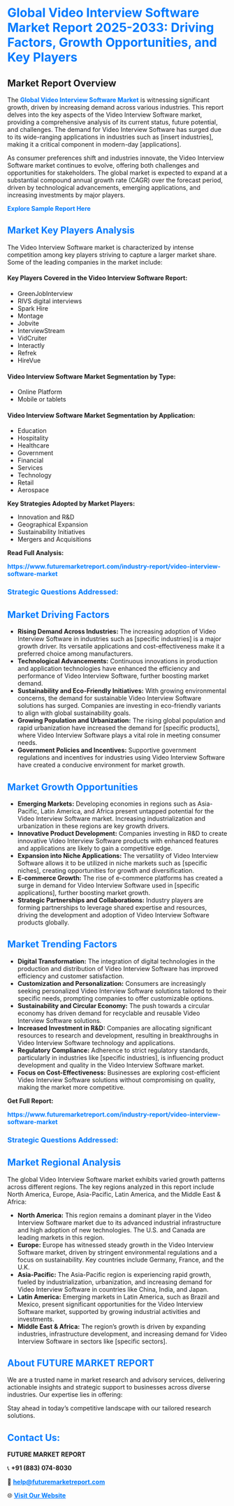 <h1 style="color: #007BFF;">Global Video Interview Software Market Report 2025-2033: Driving Factors, Growth Opportunities, and Key Players</h1>

<section id="overview">
<h2>Market Report Overview</h2>
<p>The <a href="https://www.futuremarketreport.com/industry-report/video-interview-software-market" style="color: #007BFF; text-decoration: none;"><strong>Global Video Interview Software Market</strong></a> is witnessing significant growth, driven by increasing demand across various industries. This report delves into the key aspects of the Video Interview Software market, providing a comprehensive analysis of its current status, future potential, and challenges. The demand for Video Interview Software has surged due to its wide-ranging applications in industries such as [insert industries], making it a critical component in modern-day [applications].</p>
<p>As consumer preferences shift and industries innovate, the Video Interview Software market continues to evolve, offering both challenges and opportunities for stakeholders. The global market is expected to expand at a substantial compound annual growth rate (CAGR) over the forecast period, driven by technological advancements, emerging applications, and increasing investments by major players.</p>
</section>

<section id="overview">
<p><a href="https://www.futuremarketreport.com/request-sample/reportId=56659" style="color: #007BFF; text-decoration: none;"><strong>Explore Sample Report Here</strong></a></p>
</section>

<section id="key-players">
<h2 style="color: #007BFF;">Market Key Players Analysis</h2>
<p>The Video Interview Software market is characterized by intense competition among key players striving to capture a larger market share. Some of the leading companies in the market include:</p>
<h4>Key Players Covered in the Video Interview Software Report:</h4>
<ul><li>GreenJobInterview</li><li>RIVS digital interviews</li><li>Spark Hire</li><li>Montage</li><li>Jobvite</li><li>InterviewStream</li><li>VidCruiter</li><li>Interactly</li><li>Refrek</li><li>HireVue</li></ul>
<h4>Video Interview Software Market Segmentation by Type:</h4>
<ul><li>Online Platform</li><li>Mobile or tablets</li></ul>

<h4>Video Interview Software Market Segmentation by Application:</h4>
<ul><li>Education</li><li>Hospitality</li><li>Healthcare</li><li>Government</li><li>Financial</li><li>Services</li><li>Technology</li><li>Retail</li><li>Aerospace</li></ul>
<p><strong>Key Strategies Adopted by Market Players:</strong></p>
<ul>
<li>Innovation and R&D</li>
<li>Geographical Expansion</li>
<li>Sustainability Initiatives</li>
<li>Mergers and Acquisitions</li>
</ul>
</section>

<section>
<p><strong>Read Full Analysis: </strong></p><a href="https://www.futuremarketreport.com/industry-report/video-interview-software-market" style="color: #007BFF; text-decoration: none;"><strong>https://www.futuremarketreport.com/industry-report/video-interview-software-market</strong></a>
<h3 style="color: #007BFF;">Strategic Questions Addressed:</h3>
</section>

<section id="driving-factors">
<h2 style="color: #007BFF;">Market Driving Factors</h2>
<ul>
<li><strong>Rising Demand Across Industries:</strong> The increasing adoption of Video Interview Software in industries such as [specific industries] is a major growth driver. Its versatile applications and cost-effectiveness make it a preferred choice among manufacturers.</li>
<li><strong>Technological Advancements:</strong> Continuous innovations in production and application technologies have enhanced the efficiency and performance of Video Interview Software, further boosting market demand.</li>
<li><strong>Sustainability and Eco-Friendly Initiatives:</strong> With growing environmental concerns, the demand for sustainable Video Interview Software solutions has surged. Companies are investing in eco-friendly variants to align with global sustainability goals.</li>
<li><strong>Growing Population and Urbanization:</strong> The rising global population and rapid urbanization have increased the demand for [specific products], where Video Interview Software plays a vital role in meeting consumer needs.</li>
<li><strong>Government Policies and Incentives:</strong> Supportive government regulations and incentives for industries using Video Interview Software have created a conducive environment for market growth.</li>
</ul>
</section>

<section id="growth-opportunities">
<h2 style="color: #007BFF;">Market Growth Opportunities</h2>
<ul>
<li><strong>Emerging Markets:</strong> Developing economies in regions such as Asia-Pacific, Latin America, and Africa present untapped potential for the Video Interview Software market. Increasing industrialization and urbanization in these regions are key growth drivers.</li>
<li><strong>Innovative Product Development:</strong> Companies investing in R&D to create innovative Video Interview Software products with enhanced features and applications are likely to gain a competitive edge.</li>
<li><strong>Expansion into Niche Applications:</strong> The versatility of Video Interview Software allows it to be utilized in niche markets such as [specific niches], creating opportunities for growth and diversification.</li>
<li><strong>E-commerce Growth:</strong> The rise of e-commerce platforms has created a surge in demand for Video Interview Software used in [specific applications], further boosting market growth.</li>
<li><strong>Strategic Partnerships and Collaborations:</strong> Industry players are forming partnerships to leverage shared expertise and resources, driving the development and adoption of Video Interview Software products globally.</li>
</ul>
</section>

<section id="trending-factors">
<h2 style="color: #007BFF;">Market Trending Factors</h2>
<ul>
<li><strong>Digital Transformation:</strong> The integration of digital technologies in the production and distribution of Video Interview Software has improved efficiency and customer satisfaction.</li>
<li><strong>Customization and Personalization:</strong> Consumers are increasingly seeking personalized Video Interview Software solutions tailored to their specific needs, prompting companies to offer customizable options.</li>
<li><strong>Sustainability and Circular Economy:</strong> The push towards a circular economy has driven demand for recyclable and reusable Video Interview Software solutions.</li>
<li><strong>Increased Investment in R&D:</strong> Companies are allocating significant resources to research and development, resulting in breakthroughs in Video Interview Software technology and applications.</li>
<li><strong>Regulatory Compliance:</strong> Adherence to strict regulatory standards, particularly in industries like [specific industries], is influencing product development and quality in the Video Interview Software market.</li>
<li><strong>Focus on Cost-Effectiveness:</strong> Businesses are exploring cost-efficient Video Interview Software solutions without compromising on quality, making the market more competitive.</li>
</ul>
</section>

<section>
<p><strong>Get Full Report: </strong></p><a href="https://www.futuremarketreport.com/industry-report/video-interview-software-market" style="color: #007BFF; text-decoration: none;"><strong>https://www.futuremarketreport.com/industry-report/video-interview-software-market</strong></a>
<h3 style="color: #007BFF;">Strategic Questions Addressed:</h3>
</section>


<section id="regional-analysis">
<h2 style="color: #007BFF;">Market Regional Analysis</h2>
<p>The global Video Interview Software market exhibits varied growth patterns across different regions. The key regions analyzed in this report include North America, Europe, Asia-Pacific, Latin America, and the Middle East & Africa:</p>
<ul>
<li><strong>North America:</strong> This region remains a dominant player in the Video Interview Software market due to its advanced industrial infrastructure and high adoption of new technologies. The U.S. and Canada are leading markets in this region.</li>
<li><strong>Europe:</strong> Europe has witnessed steady growth in the Video Interview Software market, driven by stringent environmental regulations and a focus on sustainability. Key countries include Germany, France, and the U.K.</li>
<li><strong>Asia-Pacific:</strong> The Asia-Pacific region is experiencing rapid growth, fueled by industrialization, urbanization, and increasing demand for Video Interview Software in countries like China, India, and Japan.</li>
<li><strong>Latin America:</strong> Emerging markets in Latin America, such as Brazil and Mexico, present significant opportunities for the Video Interview Software market, supported by growing industrial activities and investments.</li>
<li><strong>Middle East & Africa:</strong> The region’s growth is driven by expanding industries, infrastructure development, and increasing demand for Video Interview Software in sectors like [specific sectors].</li>
</ul>
</section>

<footer>
<h2 style="color: #007BFF;">About FUTURE MARKET REPORT</h2>
<p>We are a trusted name in market research and advisory services, delivering actionable insights and strategic support to businesses across diverse industries. Our expertise lies in offering:</p>

<p>Stay ahead in today’s competitive landscape with our tailored research solutions.</p>

<h2 style="color: #007BFF;">Contact Us:</h2>
<p><strong>FUTURE MARKET REPORT</strong></p>
<p>📞 <strong>+91 (883) 074-8030</strong></p>
<p>📧 <strong><a href="mailto:help@futuremarketreport.com" style="color: #007BFF;">help@futuremarketreport.com</a></strong></p>
<p>🌐 <strong><a href="https://www.futuremarketreport.com/" style="color: #007BFF;">Visit Our Website</a></strong></p>
</footer>